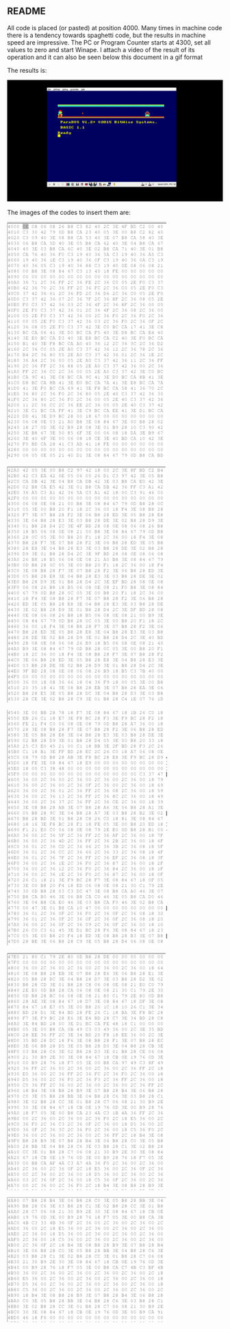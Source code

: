 ## README    

All code is placed (or pasted) at position 4000. Many times in machine code there is a tendency towards spaghetti code, but the results in machine speed are impressive. The PC or Program Counter starts at 4300, set all values to zero and start Winape. I attach a video of the result of its operation and it can also be seen below this document in a gif format

The results is:

![](https://github.com/aggranadoss/amstradcpc-machine-code/blob/master/images/challenge34/gifs/RESULTS.gif)

The images of the codes to insert them are:

![](https://github.com/aggranadoss/amstradcpc-machine-code/blob/master/images/challenge34/cod1.png)


![](https://github.com/aggranadoss/amstradcpc-machine-code/blob/master/images/challenge34/cod2.png)


![](https://github.com/aggranadoss/amstradcpc-machine-code/blob/master/images/challenge34/cod3.png)


![](https://github.com/aggranadoss/amstradcpc-machine-code/blob/master/images/challenge34/cod4.png)


![](https://github.com/aggranadoss/amstradcpc-machine-code/blob/master/images/challenge34/cod5.png)


